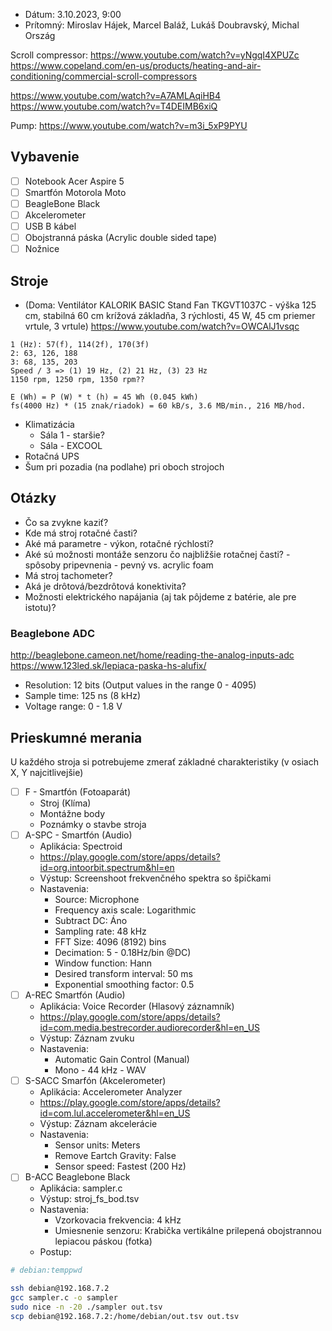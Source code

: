 - Dátum: 3.10.2023, 9:00
- Prítomný: Miroslav Hájek, Marcel Baláž, Lukáš Doubravský, Michal Ország


Scroll compressor: https://www.youtube.com/watch?v=yNgqI4XPUZc
https://www.copeland.com/en-us/products/heating-and-air-conditioning/commercial-scroll-compressors

https://www.youtube.com/watch?v=A7AMLAqiHB4
https://www.youtube.com/watch?v=T4DEIMB6xiQ

Pump: https://www.youtube.com/watch?v=m3i_5xP9PYU
## Vybavenie
- [ ] Notebook Acer Aspire 5
- [ ] Smartfón Motorola Moto 
- [ ] BeagleBone Black
- [ ] Akcelerometer 
- [ ] USB B kábel
- [ ] Obojstranná páska (Acrylic double sided tape)
- [ ] Nožnice

## Stroje
- (Doma: Ventilátor KALORIK BASIC Stand Fan TKGVT1037C  - výška 125 cm, stabilná 60 cm krížová základňa, 3 rýchlosti, 45 W, 45 cm priemer vrtule, 3 vrtule)
https://www.youtube.com/watch?v=OWCAlJ1vsqc
```
1 (Hz): 57(f), 114(2f), 170(3f)
2: 63, 126, 188
3: 68, 135, 203
Speed / 3 => (1) 19 Hz, (2) 21 Hz, (3) 23 Hz
1150 rpm, 1250 rpm, 1350 rpm??

E (Wh) = P (W) * t (h) = 45 Wh (0.045 kWh)
fs(4000 Hz) * (15 znak/riadok) = 60 kB/s, 3.6 MB/min., 216 MB/hod.
```

- Klimatizácia 
	-  Sála 1 - staršie?
	-  Sála - EXCOOL
- Rotačná UPS
- Šum pri pozadia (na podlahe) pri oboch strojoch

## Otázky
- Čo sa zvykne kaziť?
- Kde má stroj rotačné časti?
- Aké má parametre - výkon, rotačné rýchlosti?
- Aké sú možnosti montáže senzoru čo najbližšie rotačnej časti? - spôsoby pripevnenia - pevný vs. acrylic foam
- Má stroj tachometer?
- Aká je drôtová/bezdrôtová konektivita?
-  Možnosti elektrického napájania (aj tak pôjdeme z batérie, ale pre istotu)?

### Beaglebone ADC
http://beaglebone.cameon.net/home/reading-the-analog-inputs-adc
https://www.123led.sk/lepiaca-paska-hs-alufix/
- Resolution: 12 bits (Output values in the range 0 - 4095)
- Sample time: 125 ns (8 kHz)
- Voltage range: 0 - 1.8 V

## Prieskumné merania
U každého stroja si potrebujeme zmerať základné charakteristiky (v osiach X, Y najcitlivejšie)
- [ ] F - Smartfón (Fotoaparát)
	-  Stroj (Klíma)
	-  Montážne body
	-  Poznámky o stavbe stroja
- [ ] A-SPC - Smartfón (Audio)
	- Aplikácia: Spectroid
	- https://play.google.com/store/apps/details?id=org.intoorbit.spectrum&hl=en
	- Výstup: Screenshoot frekvenčného spektra so špičkami
	- Nastavenia:
		- Source: Microphone
		- Frequency axis scale: Logarithmic
		- Subtract DC: Áno
		- Sampling rate: 48 kHz
		- FFT Size: 4096 (8192) bins
		- Decimation: 5 - 0.18Hz/bin @DC)
		- Window function: Hann
		- Desired transform interval: 50 ms
		- Exponential smoothing factor: 0.5
- [ ]  A-REC Smartfón (Audio)
	- Aplikácia: Voice Recorder (Hlasový záznamník)
	- https://play.google.com/store/apps/details?id=com.media.bestrecorder.audiorecorder&hl=en_US
	- Výstup: Záznam zvuku
	- Nastavenia:
		- Automatic Gain Control (Manual)
		- Mono - 44 kHz - WAV
- [ ] S-SACC Smarfón (Akcelerometer)
	-  Aplikácia: Accelerometer Analyzer
	-  https://play.google.com/store/apps/details?id=com.lul.accelerometer&hl=en_US
	- Výstup: Záznam akcelerácie
	-  Nastavenia:
		- Sensor units: Meters
		- Remove Eartch Gravity: False
		- Sensor speed: Fastest (200 Hz)
- [ ] B-ACC Beaglebone Black
	-  Aplikácia: sampler.c
	-  Výstup: stroj_fs_bod.tsv
	- Nastavenia:
		- Vzorkovacia frekvencia: 4 kHz
		- Umiesnenie senzoru: Krabička vertikálne prilepená obojstrannou lepiacou páskou (fotka)
	- Postup:
```bash
# debian:temppwd

ssh debian@192.168.7.2
gcc sampler.c -o sampler
sudo nice -n -20 ./sampler out.tsv
scp debian@192.168.7.2:/home/debian/out.tsv out.tsv
```
